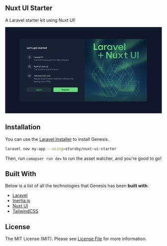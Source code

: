 ## Nuxt UI Starter

A Laravel starter kit using Nuxt UI!

![Alt text](.github/preview.png)

## Installation

You can use the [Laravel Installer](https://laravel.com/docs#installing-php) to install Genesis.

```bash
laravel new my-app --using=stursby/nuxt-ui-starter
```

Then, run `comopser run dev` to run the asset watcher, and you're good to go!

## Built With

Below is a list of all the technologies that Genesis has been **built with**:

- [Laravel](https://laravel.com)
- [Inertia.js](https://inertiajs.com)
- [Nuxt UI](https://ui.nuxt.com)
- [TailwindCSS](https://tailwindcss.com)

## License

The MIT License (MIT). Please see [License File](https://github.com/stursby/nuxt-ui-starter/blob/main/LICENSE) for more information.
